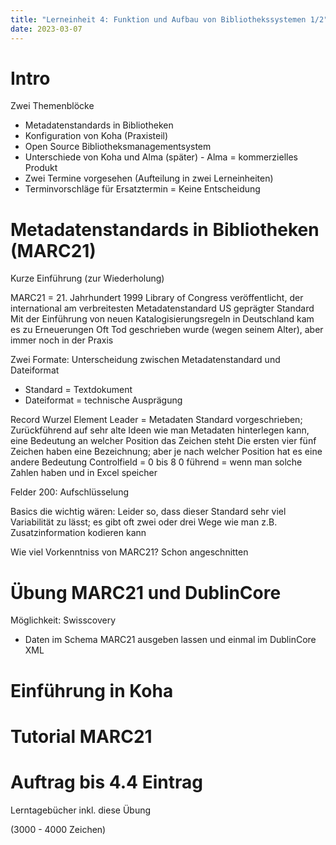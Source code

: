 ```yaml
---
title: "Lerneinheit 4: Funktion und Aufbau von Bibliothekssystemen 1/2"
date: 2023-03-07
---
```


# Intro

Zwei Themenblöcke
- Metadatenstandards in Bibliotheken
- Konfiguration von Koha (Praxisteil)
- Open Source Bibliotheksmanagementsystem
- Unterschiede von Koha und Alma (später) - Alma = kommerzielles Produkt
- Zwei Termine vorgesehen (Aufteilung in zwei Lerneinheiten)
- Terminvorschläge für Ersatztermin = Keine Entscheidung

# Metadatenstandards in Bibliotheken (MARC21)
Kurze Einführung (zur Wiederholung)

MARC21 = 21. Jahrhundert
1999 Library of Congress veröffentlicht, der international am verbreitesten Metadatenstandard
US geprägter Standard
Mit der Einführung von neuen Katalogisierungsregeln in Deutschland kam es zu Erneuerungen
Oft Tod geschrieben wurde (wegen seinem Alter), aber immer noch in der Praxis 

Zwei Formate: Unterscheidung zwischen Metadatenstandard und Dateiformat
- Standard = Textdokument
- Dateiformat = technische Ausprägung

Record Wurzel Element 
Leader = Metadaten Standard vorgeschrieben; Zurückführend auf sehr alte Ideen wie man Metadaten hinterlegen kann, eine Bedeutung an welcher Position das Zeichen steht
Die ersten vier fünf Zeichen haben eine Bezeichnung; aber je nach welcher Position hat es eine andere Bedeutung
Controlfield = 0 bis 8
0 führend = wenn man solche Zahlen haben und in Excel speicher

Felder 200:
Aufschlüsselung 

Basics die wichtig wären:
Leider so, dass dieser Standard sehr viel Variabilität zu lässt; es gibt oft zwei oder drei Wege wie man z.B. Zusatzinformation kodieren kann

Wie viel Vorkenntniss von MARC21?
Schon angeschnitten

# Übung MARC21 und DublinCore
Möglichkeit: Swisscovery
- Daten im Schema MARC21 ausgeben lassen und einmal im DublinCore XML

# Einführung in Koha

# Tutorial MARC21


# Auftrag bis 4.4 Eintrag 
Lerntagebücher inkl. diese Übung

(3000 - 4000 Zeichen)
